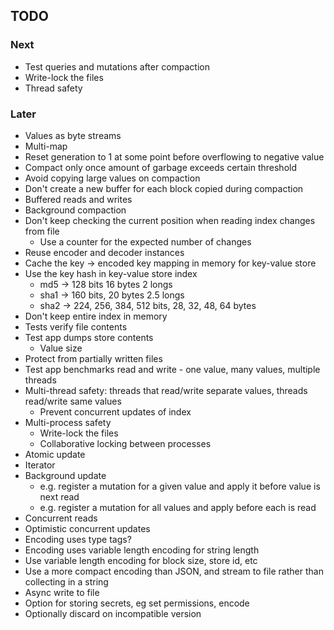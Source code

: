 ## TODO

### Next

- Test queries and mutations after compaction
- Write-lock the files
- Thread safety

### Later

- Values as byte streams
- Multi-map
- Reset generation to 1 at some point before overflowing to negative value
- Compact only once amount of garbage exceeds certain threshold
- Avoid copying large values on compaction
- Don't create a new buffer for each block copied during compaction
- Buffered reads and writes
- Background compaction
- Don't keep checking the current position when reading index changes from file
  - Use a counter for the expected number of changes
- Reuse encoder and decoder instances
- Cache the key -> encoded key mapping in memory for key-value store
- Use the key hash in key-value store index
  - md5 -> 128 bits 16 bytes 2 longs
  - sha1 -> 160 bits, 20 bytes 2.5 longs
  - sha2 -> 224, 256, 384, 512 bits, 28, 32, 48, 64 bytes
- Don't keep entire index in memory
- Tests verify file contents
- Test app dumps store contents
  - Value size
- Protect from partially written files
- Test app benchmarks read and write - one value, many values, multiple threads
- Multi-thread safety: threads that read/write separate values, threads read/write same values
  - Prevent concurrent updates of index
- Multi-process safety
  - Write-lock the files
  - Collaborative locking between processes
- Atomic update
- Iterator
- Background update
  - e.g. register a mutation for a given value and apply it before value is next read
  - e.g. register a mutation for all values and apply before each is read
- Concurrent reads
- Optimistic concurrent updates
- Encoding uses type tags?
- Encoding uses variable length encoding for string length
- Use variable length encoding for block size, store id, etc
- Use a more compact encoding than JSON, and stream to file rather than collecting in a string
- Async write to file
- Option for storing secrets, eg set permissions, encode
- Optionally discard on incompatible version
